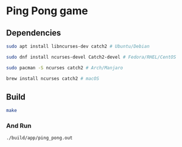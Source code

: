 # Ping Pong game  
## Dependencies  
```sh
sudo apt install libncurses-dev catch2 # Ubuntu/Debian

sudo dnf install ncurses-devel Catch2-devel # Fedora/RHEL/CentOS

sudo pacman -S ncurses catch2 # Arch/Manjaro

brew install ncurses catch2 # macOS
```  
## Build  
```sh
make
```  
### And Run  
```sh
./build/app/ping_pong.out
```  
